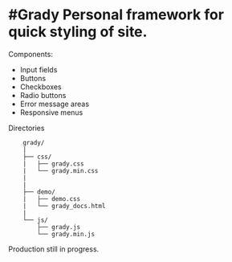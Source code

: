 #Grady
Personal framework for quick styling of site.
===============================
Components:
 - Input fields
 - Buttons
 - Checkboxes
 - Radio buttons
 - Error message areas
 - Responsive menus
 

Directories
```
	grady/
	|
	├── css/
	|   ├── grady.css
	|   └── grady.min.css
	|   
	|
	├── demo/
	|   ├── demo.css
	|   └── grady_docs.html
	|
	└── js/
	    ├── grady.js
	    └── grady.min.js
```
Production still in progress.
